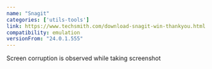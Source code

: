 ```yaml
---
name: "Snagit"
categories: ['utils-tools']
link: https://www.techsmith.com/download-snagit-win-thankyou.html
compatibility: emulation
versionFrom: "24.0.1.555"
---
```


Screen corruption is observed while taking screenshot